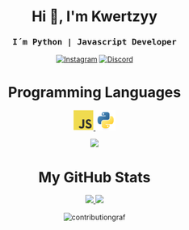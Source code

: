 <h1 align="center">Hi 👋, I'm Kwertzyy</h1>

<div align="center">
     <h3 align="center"><samp>I´m Python | Javascript Developer</samp></h3>
</div>

<p align="center">
    <a href="https://www.instagram.com/Kwertzyy/"><img src="https://raw.githubusercontent.com/rahuldkjain/github-profile-readme-generator/master/src/images/icons/Social/instagram.svg" height="30" width="40" alt="Instagram"></a>
    <a href="https://discord.gg/angelgg"><img src="https://raw.githubusercontent.com/rahuldkjain/github-profile-readme-generator/master/src/images/icons/Social/discord.svg" height="30" width="40" alt="Discord"></a>
</p>

<h1 align="center">
    Programming Languages
</h1>

<p align="center"> <a href="https://developer.mozilla.org/en-US/docs/Web/JavaScript" target="_blank" rel="noreferrer"> <img src="https://raw.githubusercontent.com/devicons/devicon/master/icons/javascript/javascript-original.svg" alt="javascript" width="40" height="40"/> </a> <a href="https://www.python.org" target="_blank" rel="noreferrer"> <img src="https://raw.githubusercontent.com/devicons/devicon/master/icons/python/python-original.svg" alt="python" width="40" height="40"/> </a> </p>

<p align="center">
<img src="https://lanyard.cnrad.dev/api/911252761184698368?theme=dark&animated=true&hideDiscrim=true&borderRadius=10px" />
</p>

<h1 align="center">
    My GitHub Stats
</h1>
  <p align="center">
    <a href="https://github.com/Kwertzyy">
        <img src="https://github-readme-stats.vercel.app/api?username=darkky1&show_icons=true&theme=dark" />
    <a href="https://github.com/Kwertzyy">
        <img src="https://github-readme-streak-stats.herokuapp.com?user=darkky1&show_icons=true&theme=dark" />
    </a>
    <div align="center"> 
    <img align="center" src="https://activity-graph.herokuapp.com/graph?username=Kwertzyy&custom_title=%20Contribution%20Graph&bg_color=dark&color=5294E2&line=FFFFFF&point=5294E2&hide_border=F84C4C&count_private=false"  alt="contributiongraf"/>
</div>
<p>
